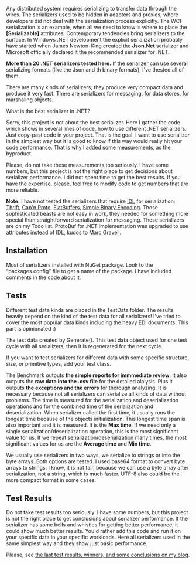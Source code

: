 Any distributed system requires serializing to transfer data through the wires. The serializers used to be hidden in adapters and proxies, where developers did not deal with the serialization process explicitly. The WCF serialization is an example, when all we need to know is where to place the **[Serializable]** attributes. Contemporary tendencies bring serializers to the surface. In Windows .NET development the explicit serialization probably have started when James Newton-King created the **Json.Net** serializer and  Microsoft officially declared it the recommended serializer for .NET.

**More than 20 .NET serializers tested here.** If the serializer can use several serializing formats (like the Json and th binary formats), I've thested all of them.

There are many kinds of serializers; they produce very compact data and produce it very fast. There are serializers for messaging, for data stores, for marshaling objects. 

What is the best serializer in .NET?

Sorry, this project is not about the best serializer. Here I gather the code which shows in several lines of code, how to use different .NET serializers. Just copy-past code in your project. That is the goal. I want to use serializer in the simplest way but it is good to know if this way would really hit your code performance. That is why I added some measurements, as the byproduct.

Please, do not take these measurements too seriously. I have some numbers, but this project is not the right place to get decisions about serializer performance. I did not spent time to get the best results. If you have the expertise, please, feel free to modify code to get numbers that are more reliable.

**Note:** I have not tested the serializers that require [IDL](http://en.wikipedia.org/wiki/Interface_description_language) for serialization: [Thrift](https://thrift.apache.org/), [Cap'n Proto](https://github.com/mgravell/capnproto-net), [FlatBuffers](https://github.com/google/flatbuffers), [Simple Binary Encoding](https://github.com/real-logic/simple-binary-encoding). Those sophisticated beasts are not easy in work, they needed for something more special than straightforward serialization for messaging. These serializers are on my Todo list. ProtoBuf for .NET implementation was upgraded to use attributes instead of IDL, kudos to [Marc Gravell](http://blog.marcgravell.com/). 

## Installation ##
Most of serializers installed with NuGet package. Look to the “packages.config” file to get a name of the package. I have included comments in the code about it.

## Tests ##
Different test data kinds are placed in the TestData folder. The results heavily depend on the kind of the test data for all serializers! I've tried to cover the most popular data kinds including the heavy EDI documents. This part is opinionated :) 

The test data created by Generate(). This test data object used for one test cycle with all serializers, then it is regenerated for the next cycle.

If you want to test serializers for different data with some specific structure, size, or primitive types, add your test class.

The Benchmark outputs **the simple reports for immmediate review**. It also outputs the **raw data into the .csv file** for the detailed alalysis. Plus it outputs **the exceptions and the errors** for thorough analyzing. It is necessary because not all serializers can serialize all kinds of data without problems.
The time is measured for the serialization and deserialization operations and for the combined time of the serialization and deserialization. When serializer called the first time, it usually runs the longest time because of the objects initialization. This longest time span is also important and it is measured. It is the **Max time**. If we need only a single serialization/deserialization operation, this is the most significant value for us. If we repeat serialization/deserialization many times, the most significant values for us are the **Average time** and **Min time**.

We usually use serializers in two ways, we serialize to strings or into the byte arrays. Both options are tested. I used base64 format to convert byte arrays to strings. I know, it is not fair, because we can use a byte array after serialization, not a string, which is much faster. UTF-8 also could be the more compact format in some cases.

## Test Results ##
Do not take test results too seriously. I have some numbers, but this project is not the right place to get conclusions about serializer performance. If the serializer has some bells and whistles for getting better performance, it could show much better results. You'd rather add this code and run it on your specific data in your specific workloads. Here all serializers used in the same simplest way and they show just basic performance.

Please, see [the last test results, winners, and some conclusions on my blog](http://geekswithblogs.net/LeonidGaneline/archive/2015/05/06/serializers-in-.net.-v.2.aspx). 


